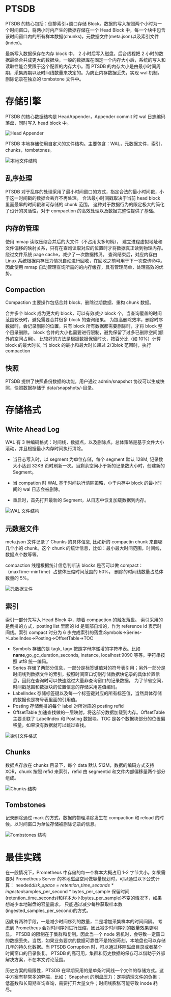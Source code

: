 # PTSDB

PTSDB 的核心包括：倒排索引+窗口存储 Block。数据的写入按照两个小时为一个时间窗口，将两小时内产生的数据存储在一个 Head Block 中，每一个块中包含该时间窗口内的所有样本数据(chunks)，元数据文件(meta.json)以及索引文件(index)。

最新写入数据保存在内存 block 中， 2 小时后写入磁盘。后台线程把 2 小时的数据最终合并成更大的数据块，一般的数据库在固定一个内存大小后，系统的写入和读取性能会受限于这个配置的内存大小。而 PTSDB 的内存大小是由最小时间周期，采集周期以及时间线数量来决定的。为防止内存数据丢失，实现 wal 机制。删除记录在独立的 tombstone 文件中。

# 存储引擎

PTSDB 的核心数据结构是 HeadAppender，Appender commit 时 wal 日志编码落盘，同时写入 head block 中。

![Head Appender](https://s2.ax1x.com/2019/11/20/MW5ui8.png)

PTSDB 本地存储使用自定义的文件结构。主要包含：WAL，元数据文件，索引，chunks，tombstones。

![本地文件结构](https://s2.ax1x.com/2019/11/20/MW53ss.png)

## 乱序处理

PTSDB 对于乱序的处理采用了最小时间窗口的方式，指定合法的最小时间戳，小于这一时间戳的数据会丢弃不再处理。
合法最小时间戳取决于当前 head block 里面最早的时间戳和可存储的 chunk 范围。
这种对于数据行为的限定极大的简化了设计的灵活性，对于 compaction 的高效处理以及数据完整性提供了基础。

## 内存的管理

使用 mmap 读取压缩合并后的大文件（不占用太多句柄），
建立进程虚拟地址和文件偏移的映射关系，只有在查询读取对应的位置时才将数据真正读到物理内存。
绕过文件系统 page cache，减少了一次数据拷贝。
查询结束后，对应内存由 Linux 系统根据内存压力情况自动进行回收，在回收之前可用于下一次查询命中。
因此使用 mmap 自动管理查询所需的的内存缓存，具有管理简单，处理高效的优势。

## Compaction

Compaction 主要操作包括合并 block、删除过期数据、重构 chunk 数据。

合并多个 block 成为更大的 block，可以有效减少 block 个，当查询覆盖的时间范围较长时，避免需要合并很多 block 的查询结果。
为提高删除效率，删除时序数据时，会记录删除的位置，只有 block 所有数据都需要删除时，才将 block 整个目录删除。
block 合并的大小也需要进行限制，避免保留了过多已删除空间(额外的空间占用)。
比较好的方法是根据数据保留时长，按百分比（如 10%）计算 block 的最大时长, 当 block 的最小和最大时长超过 2/3blok 范围时，执行 compaction

## 快照

PTSDB 提供了快照备份数据的功能，用户通过 admin/snapshot 协议可以生成快照，快照数据存储于 data/snapshots/-目录。

# 存储格式

## Write Ahead Log

WAL 有 3 种编码格式：时间线，数据点，以及删除点。总体策略是基于文件大小滚动，并且根据最小内存时间执行清除。

- 当日志写入时，以 segment 为单位存储，每个 segment 默认 128M, 记录数大小达到 32KB 页时刷新一次。当剩余空间小于新的记录数大小时，创建新的 Segment。

- 当 compation 时 WAL 基于时间执行清除策略，小于内存中 block 的最小时间的 wal 日志会被删除。

- 重启时，首先打开最新的 Segment，从日志中恢复加载数据到内存。​

![WAL 文件结构](https://s2.ax1x.com/2019/11/20/MW5dWF.png)

## 元数据文件

meta.json 文件记录了 Chunks 的具体信息, 比如新的 compactin chunk 来自哪几个小的 chunk。这个 chunk 的统计信息，比如：最小最大时间范围，时间线，数据点个数等等。

compaction 线程根据统计信息判断该 blocks 是否可以做 compact：（maxTime-minTime）占整体压缩时间范围的 50%， 删除的时间线数量占总体数量的 5%。

![元数据文件](https://s2.ax1x.com/2019/11/20/MW55yd.png)

## 索引

索引一部分先写入 Head Block 中，随着 compaction 的触发落盘。
索引采用的是倒排的方式，posting list 里面的 id 是局部自增的，作为 reference id 表示时间线。索引 compact 时分为 6 步完成索引的落盘:Symbols->Series->LabelIndex->Posting->OffsetTable->TOC

- Symbols 存储的是 tagk, tagv 按照字母序递增的字符串表。比如**name**,go_gc_duration_seconds, instance, localhost:9090 等等。字符串按照 utf8 统一编码。
- Series 存储了两部分信息，一部分是标签键值对的符号表引用；另外一部分是时间线到数据文件的索引，按照时间窗口切割存储数据块记录的具体位置信息，因此在查询时可以快速跳过大量非查询窗口的记录数据，
  为了节省空间，时间戳范围和数据块的位置信息的存储采用差值编码。
- LabelIndex 存储标签键以及每一个标签键对应的所有标签值，当然具体存储的数据也是符号表里面的引用值。
- Posting 存储倒排的每个 label 对所对应的 posting refid
- OffsetTable 加速查找做的一层映射，将这部分数据加载到内存。OffsetTable 主要关联了 LabelIndex 和 Posting 数据块。TOC 是各个数据块部分的位置偏移量，如果没有数据就可以跳过查找。

![索引文件格式](https://s2.ax1x.com/2019/11/20/MWIpmn.png)

## Chunks

数据点存放在 chunks 目录下，每个 data 默认 512M，数据的编码方式支持 XOR，chunk 按照 refid 来索引，refid 由 segmentid 和文件内部偏移量两个部分组成。

![Chunks 结构](https://s2.ax1x.com/2019/11/20/MWInmR.png)

## Tombstones

记录删除通过 mark 的方式，数据的物理清除发生在 compaction 和 reload 的时候。以时间窗口为单位存储被删除记录的信息。

![Tombstones 结构](https://s2.ax1x.com/2019/11/20/MWIQk6.png)

# 最佳实践

在一般情况下，Prometheus 中存储的每一个样本大概占用 1-2 字节大小。如果需要对 Prometheus Server 的本地磁盘空间做容量规划时，可以通过以下公式计算：
needed*disk_space = retention_time_seconds * ingested*samples_per_second * bytes_per_sample
保留时间(retention_time_seconds)和样本大小(bytes_per_sample)不变的情况下，如果想减少本地磁盘的容量需求，
只能通过减少每秒获取样本数(ingested_samples_per_second)的方式。

因此有两种手段，一是减少时间序列的数量，二是增加采集样本的时间间隔。
考虑到 Prometheus 会对时间序列进行压缩，因此减少时间序列的数量效果更明显。
PTSDB 的限制在于集群和复制。因此当一个 node 宕机时，会导致一定窗口的数据丢失。当然，如果业务要求的数据可靠性不是特别苛刻，本地盘也可以存储几年的持久化数据。当 PTSDB Corruption 时，可以通过移除磁盘目录或者某个时间窗口的目录恢复。
PTSDB 的高可用，集群和历史数据的保存可以借助于外部解决方案，不在本文讨论范围。

历史方案的局限性，PTSDB 在早期采用的是单条时间线一个文件的存储方式。这中方案有非常多的弊端，比如：
Snapshot 的刷盘压力：定期清理文件的负担；低基数和长周期查询查询，需要打开大量文件；时间线膨胀可能导致 inode 耗尽。
